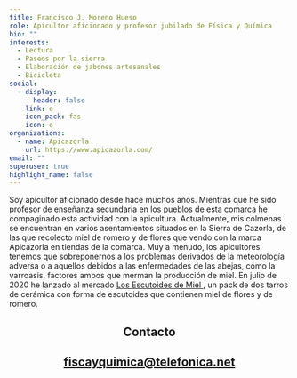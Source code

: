 ```yaml
---
title: Francisco J. Moreno Hueso
role: Apicultor aficionado y profesor jubilado de Física y Química
bio: ""
interests:
  - Lectura
  - Paseos por la sierra
  - Elaboración de jabones artesanales
  - Bicicleta
social:
  - display:
      header: false
    link: o
    icon_pack: fas
    icon: o
organizations:
  - name: Apicazorla
    url: https://www.apicazorla.com/
email: ""
superuser: true
highlight_name: false
---
```


Soy apicultor aficionado desde hace muchos años. Mientras que he sido profesor de enseñanza secundaria en los pueblos de esta comarca he compaginado esta actividad con la apicultura. Actualmente, mis colmenas se encuentran en varios asentamientos situados en la Sierra de Cazorla, de las que recolecto miel de romero y de flores que vendo con la marca Apicazorla en tiendas de la comarca. Muy a menudo, los apicultores tenemos que sobreponernos a los problemas derivados de la meteorología adversa o a aquellos debidos a las enfermedades de las abejas, como la varroasis, factores ambos que merman la producción de miel. En julio de 2020 he lanzado al mercado [Los Escutoides de Miel ](https://www.apicazorla.com/post/getting-started), un pack de dos tarros de cerámica con forma de escutoides que contienen miel de flores y de romero.

<center>
  <h2> Contacto
    </center>
<center>
 <h2><a href="mailto:fisicayquimica@telefonica.net">fiscayquimica@telefonica.net</a>
  </center>
